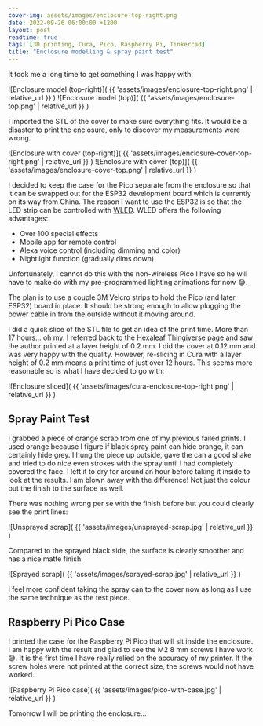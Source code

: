 ```yaml
---
cover-img: assets/images/enclosure-top-right.png
date: 2022-09-26 06:00:00 +1200
layout: post
readtime: true
tags: [3D printing, Cura, Pico, Raspberry Pi, Tinkercad]
title: "Enclosure modelling & spray paint test"
---
```


It took me a long time to get something I was happy with:

![Enclosure model (top-right)]( {{ 'assets/images/enclosure-top-right.png' | relative_url }} )
![Enclosure model (top)]( {{ 'assets/images/enclosure-top.png' | relative_url }} )

I imported the STL of the cover to make sure everything fits. It would be a disaster to print the enclosure, only to discover my measurements were wrong.

![Enclosure with cover (top-right)]( {{ 'assets/images/enclosure-cover-top-right.png' | relative_url }} )
![Enclosure with cover (top)]( {{ 'assets/images/enclosure-cover-top.png' | relative_url }} )

I decided to keep the case for the Pico separate from the enclosure so that it can be swapped out for the ESP32 development board which is currently on its way from China. The reason I want to use the ESP32 is so that the LED strip can be controlled with [WLED][wled]. WLED offers the following advantages:

* Over 100 special effects
* Mobile app for remote control
* Alexa voice control (including dimming and color)
* Nightlight function (gradually dims down)

Unfortunately, I cannot do this with the non-wireless Pico I have so he will have to make do with my pre-programmed lighting animations for now 😂.

The plan is to use a couple 3M Velcro strips to hold the Pico (and later ESP32) board in place. It should be strong enough to allow plugging the power cable in from the outside without it moving around.

I did a quick slice of the STL file to get an idea of the print time. More than 17 hours… oh my. I referred back to the [Hexaleaf Thingiverse][hexaleaf] page and saw the author printed at a layer height of 0.2 mm. I did the cover at 0.12 mm and was very happy with the quality. However, re-slicing in Cura with a layer height of 0.2 mm means a print time of just over 12 hours. This seems more reasonable so is what I have decided to go with:

![Enclosure sliced]( {{ 'assets/images/cura-enclosure-top-right.png' | relative_url }} )

## Spray Paint Test

I grabbed a piece of orange scrap from one of my previous failed prints. I used orange because I figure if black spray paint can hide orange, it can certainly hide grey. I hung the piece up outside, gave the can a good shake and tried to do nice even strokes with the spray until I had completely covered the face. I left it to dry for around an hour before taking it inside to look at the results. I am blown away with the difference! Not just the colour but the finish to the surface as well.

There was nothing wrong per se with the finish before but you could clearly see the print lines:

![Unsprayed scrap]( {{ 'assets/images/unsprayed-scrap.jpg' | relative_url }} )

Compared to the sprayed black side, the surface is clearly smoother and has a nice matte finish:

![Sprayed scrap]( {{ 'assets/images/sprayed-scrap.jpg' | relative_url }} )

I feel more confident taking the spray can to the cover now as long as I use the same technique as the test piece.

## Raspberry Pi Pico Case

I printed the case for the Raspberry Pi Pico that will sit inside the enclosure. I am happy with the result and glad to see the M2 8 mm screws I have work 😅. It is the first time I have really relied on the accuracy of my printer. If the screw holes were not printed at the correct size, the screws would not have worked.

![Raspberry Pi Pico case]( {{ 'assets/images/pico-with-case.jpg' | relative_url }} )

Tomorrow I will be printing the enclosure…

[hexaleaf]: https://www.thingiverse.com/thing:5154193
[wled]: https://kno.wled.ge/

